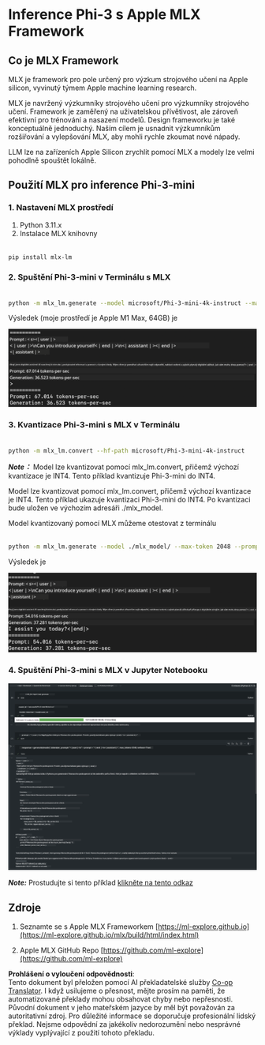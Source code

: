 <!--
CO_OP_TRANSLATOR_METADATA:
{
  "original_hash": "dcb656f3d206fc4968e236deec5d4384",
  "translation_date": "2025-07-16T21:04:58+00:00",
  "source_file": "md/01.Introduction/03/MLX_Inference.md",
  "language_code": "cs"
}
-->
# **Inference Phi-3 s Apple MLX Framework**

## **Co je MLX Framework**

MLX je framework pro pole určený pro výzkum strojového učení na Apple silicon, vyvinutý týmem Apple machine learning research.

MLX je navržený výzkumníky strojového učení pro výzkumníky strojového učení. Framework je zaměřený na uživatelskou přívětivost, ale zároveň efektivní pro trénování a nasazení modelů. Design frameworku je také konceptuálně jednoduchý. Naším cílem je usnadnit výzkumníkům rozšiřování a vylepšování MLX, aby mohli rychle zkoumat nové nápady.

LLM lze na zařízeních Apple Silicon zrychlit pomocí MLX a modely lze velmi pohodlně spouštět lokálně.

## **Použití MLX pro inference Phi-3-mini**

### **1. Nastavení MLX prostředí**

1. Python 3.11.x  
2. Instalace MLX knihovny

```bash

pip install mlx-lm

```

### **2. Spuštění Phi-3-mini v Terminálu s MLX**

```bash

python -m mlx_lm.generate --model microsoft/Phi-3-mini-4k-instruct --max-token 2048 --prompt  "<|user|>\nCan you introduce yourself<|end|>\n<|assistant|>"

```

Výsledek (moje prostředí je Apple M1 Max, 64GB) je

![Terminal](../../../../../translated_images/01.5cf57df8f7407cf9281c0237f4e69c3728b8817253aad0835d14108b07c83c88.cs.png)

### **3. Kvantizace Phi-3-mini s MLX v Terminálu**

```bash

python -m mlx_lm.convert --hf-path microsoft/Phi-3-mini-4k-instruct

```

***Note：*** Model lze kvantizovat pomocí mlx_lm.convert, přičemž výchozí kvantizace je INT4. Tento příklad kvantizuje Phi-3-mini do INT4.

Model lze kvantizovat pomocí mlx_lm.convert, přičemž výchozí kvantizace je INT4. Tento příklad ukazuje kvantizaci Phi-3-mini do INT4. Po kvantizaci bude uložen ve výchozím adresáři ./mlx_model.

Model kvantizovaný pomocí MLX můžeme otestovat z terminálu

```bash

python -m mlx_lm.generate --model ./mlx_model/ --max-token 2048 --prompt  "<|user|>\nCan you introduce yourself<|end|>\n<|assistant|>"

```

Výsledek je

![INT4](../../../../../translated_images/02.7b188681a8eadbc111aba8d8006e4b3671788947a99a46329261e169dd2ec29f.cs.png)

### **4. Spuštění Phi-3-mini s MLX v Jupyter Notebooku**

![Notebook](../../../../../translated_images/03.b9705a3a5aaa89f9eb0ca04c1a4565dfe4a5e8cc68604227d2eab149fef1d3c7.cs.png)

***Note:*** Prostudujte si tento příklad [klikněte na tento odkaz](../../../../../code/03.Inference/MLX/MLX_DEMO.ipynb)

## **Zdroje**

1. Seznamte se s Apple MLX Frameworkem [https://ml-explore.github.io](https://ml-explore.github.io/mlx/build/html/index.html)

2. Apple MLX GitHub Repo [https://github.com/ml-explore](https://github.com/ml-explore)

**Prohlášení o vyloučení odpovědnosti**:  
Tento dokument byl přeložen pomocí AI překladatelské služby [Co-op Translator](https://github.com/Azure/co-op-translator). I když usilujeme o přesnost, mějte prosím na paměti, že automatizované překlady mohou obsahovat chyby nebo nepřesnosti. Původní dokument v jeho mateřském jazyce by měl být považován za autoritativní zdroj. Pro důležité informace se doporučuje profesionální lidský překlad. Nejsme odpovědní za jakékoliv nedorozumění nebo nesprávné výklady vyplývající z použití tohoto překladu.